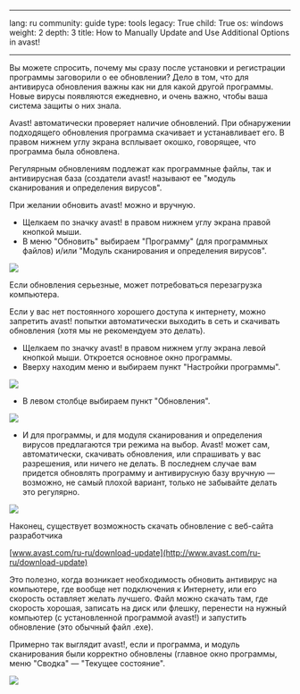 

---

lang: ru
community: guide
type: tools
legacy: True
child: True
os: windows
weight: 2
depth: 3
title: How to Manually Update and Use Additional Options in avast!

---

Вы можете спросить, почему мы сразу после установки и регистрации программы заговорили о ее обновлении? Дело в том, что для антивируса обновления важны как ни для какой другой программы. Новые вирусы появляются ежедневно, и очень важно, чтобы ваша система защиты о них знала.

Avast! автоматически проверяет наличие обновлений. При обнаружении
подходящего обновления программа скачивает и устанавливает его. В
правом нижнем углу экрана всплывает окошко, говорящее, что программа
была обновлена.

Регулярным обновлениям подлежат как программные файлы, так и антивирусная база (создатели avast! называют ее &quot;модуль сканирования и определения вирусов&quot;.

При желании обновить avast! можно и вручную.

- Щелкаем по значку avast! в правом нижнем углу экрана правой кнопкой мыши.
- В меню &quot;Обновить&quot; выбираем &quot;Программу&quot; (для программных файлов) и/или &quot;Модуль сканирования и определения вирусов&quot;.

![](/sbox/screen/avast-ru/08.png)

Если обновления серьезные, может потребоваться перезагрузка компьютера.

Если у вас нет постоянного хорошего доступа к интернету, можно запретить avast! попытки автоматически выходить в сеть и скачивать обновления (хотя мы не рекомендуем это делать).

- Щелкаем по значку avast! в правом нижнем углу экрана левой кнопкой мыши. Откроется основное окно программы.
- Вверху находим меню и выбираем пункт &quot;Настройки программы&quot;.

![](/sbox/screen/avast-ru/09.png)

- В левом столбце выбираем пункт &quot;Обновления&quot;.

![](/sbox/screen/avast-ru/10.png)

- И для программы, и для модуля сканирования и определения вирусов предлагаются три режима на выбор. Avast! может сам,
автоматически, скачивать обновления, или спрашивать у вас разрешения,
или ничего не делать. В последнем случае вам придется обновлять
программу и антивирусную базу вручную — возможно, не самый плохой
вариант, только не забывайте делать это регулярно.

![](/sbox/screen/avast-ru/11.png)


Наконец, существует возможность скачать обновление с веб-сайта разработчика 

[www.avast.com/ru-ru/download-update](http://www.avast.com/ru-ru/download-update)

Это полезно, когда возникает необходимость обновить антивирус на
компьютере, где вообще нет подключения к Интернету, или его скорость
оставляет желать лучшего. Файл можно скачать там, где скорость хорошая,
записать на диск или флешку, перенести на нужный компьютер (с
установленной программой avast!) и запустить обновление (это обычный
файл .exe).

Примерно так выглядит avast!, если и программа, и модуль сканирования были корректно обновлены (главное окно программы, меню &quot;Сводка&quot; — &quot;Текущее состояние&quot;.

![](/sbox/screen/avast-ru/12.png)

